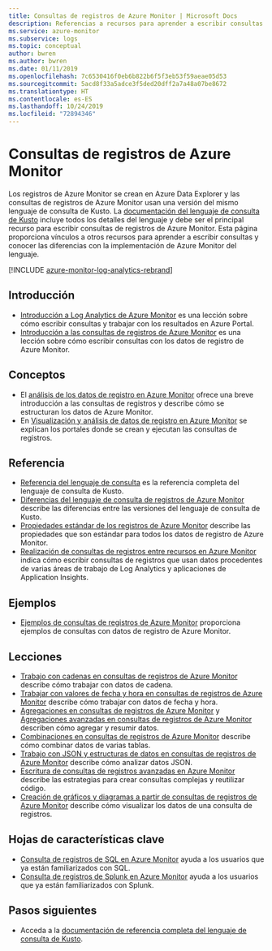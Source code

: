 ```yaml
---
title: Consultas de registros de Azure Monitor | Microsoft Docs
description: Referencias a recursos para aprender a escribir consultas de registros en Azure Monitor.
ms.service: azure-monitor
ms.subservice: logs
ms.topic: conceptual
author: bwren
ms.author: bwren
ms.date: 01/11/2019
ms.openlocfilehash: 7c6530416f0eb6b822b6f5f3eb53f59aeae05d53
ms.sourcegitcommit: 5acd8f33a5adce3f5ded20dff2a7a48a07be8672
ms.translationtype: HT
ms.contentlocale: es-ES
ms.lasthandoff: 10/24/2019
ms.locfileid: "72894346"
---
```

# <a name="azure-monitor-log-queries"></a>Consultas de registros de Azure Monitor
Los registros de Azure Monitor se crean en Azure Data Explorer y las consultas de registros de Azure Monitor usan una versión del mismo lenguaje de consulta de Kusto. La [documentación del lenguaje de consulta de Kusto](/azure/kusto/query) incluye todos los detalles del lenguaje y debe ser el principal recurso para escribir consultas de registros de Azure Monitor. Esta página proporciona vínculos a otros recursos para aprender a escribir consultas y conocer las diferencias con la implementación de Azure Monitor del lenguaje.

[!INCLUDE [azure-monitor-log-analytics-rebrand](../../../includes/azure-monitor-log-analytics-rebrand.md)]

## <a name="getting-started"></a>Introducción

- [Introducción a Log Analytics de Azure Monitor](get-started-portal.md) es una lección sobre cómo escribir consultas y trabajar con los resultados en Azure Portal.
- [Introducción a las consultas de registros de Azure Monitor](get-started-queries.md) es una lección sobre cómo escribir consultas con los datos de registro de Azure Monitor.

## <a name="concepts"></a>Conceptos
- El [análisis de los datos de registro en Azure Monitor](../../azure-monitor/log-query/log-query-overview.md) ofrece una breve introducción a las consultas de registros y describe cómo se estructuran los datos de Azure Monitor.
- En [Visualización y análisis de datos de registro en Azure Monitor](../../azure-monitor/log-query/portals.md) se explican los portales donde se crean y ejecutan las consultas de registros.

## <a name="reference"></a>Referencia

- [Referencia del lenguaje de consulta](/azure/kusto/query) es la referencia completa del lenguaje de consulta de Kusto.
- [Diferencias del lenguaje de consulta de registros de Azure Monitor](data-explorer-difference.md) describe las diferencias entre las versiones del lenguaje de consulta de Kusto.
- [Propiedades estándar de los registros de Azure Monitor](../../azure-monitor/platform/log-standard-properties.md) describe las propiedades que son estándar para todos los datos de registro de Azure Monitor.
- [Realización de consultas de registros entre recursos en Azure Monitor](../../azure-monitor/log-query/cross-workspace-query.md) indica cómo escribir consultas de registros que usan datos procedentes de varias áreas de trabajo de Log Analytics y aplicaciones de Application Insights.


## <a name="examples"></a>Ejemplos

- [Ejemplos de consultas de registros de Azure Monitor](examples.md) proporciona ejemplos de consultas con datos de registro de Azure Monitor.



## <a name="lessons"></a>Lecciones

- [Trabajo con cadenas en consultas de registros de Azure Monitor](string-operations.md) describe cómo trabajar con datos de cadena.
- [Trabajar con valores de fecha y hora en consultas de registros de Azure Monitor](datetime-operations.md) describe cómo trabajar con datos de fecha y hora. 
- [Agregaciones en consultas de registros de Azure Monitor](aggregations.md) y [Agregaciones avanzadas en consultas de registros de Azure Monitor](advanced-aggregations.md) describen cómo agregar y resumir datos.
- [Combinaciones en consultas de registros de Azure Monitor](joins.md) describe cómo combinar datos de varias tablas.
- [Trabajo con JSON y estructuras de datos en consultas de registros de Azure Monitor](json-data-structures.md) describe cómo analizar datos JSON.
- [Escritura de consultas de registros avanzadas en Azure Monitor](advanced-query-writing.md) describe las estrategias para crear consultas complejas y reutilizar código.
- [Creación de gráficos y diagramas a partir de consultas de registros de Azure Monitor](charts.md) describe cómo visualizar los datos de una consulta de registros.

## <a name="cheatsheets"></a>Hojas de características clave

-  [Consulta de registros de SQL en Azure Monitor](sql-cheatsheet.md) ayuda a los usuarios que ya están familiarizados con SQL.
-  [Consulta de registros de Splunk en Azure Monitor](splunk-cheatsheet.md) ayuda a los usuarios que ya están familiarizados con Splunk.
 
## <a name="next-steps"></a>Pasos siguientes

- Acceda a la [documentación de referencia completa del lenguaje de consulta de Kusto](/azure/kusto/query/).
